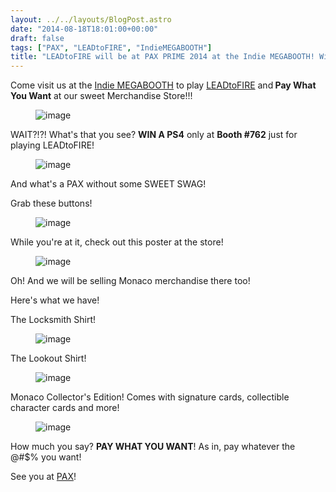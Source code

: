 ```yaml
---
layout: ../../layouts/BlogPost.astro
date: "2014-08-18T18:01:00+00:00"
draft: false
tags: ["PAX", "LEADtoFIRE", "IndieMEGABOOTH"]
title: "LEADtoFIRE will be at PAX PRIME 2014 at the Indie MEGABOOTH! Win a PS4!!"
---
```


<p>Come visit us at the <a href="http://indiemegabooth.com/event/pax-prime-2014/">Indie MEGABOOTH</a> to play <a href="http://indiemegabooth.com/project/leadtofire/">LEADtoFIRE</a>&nbsp;and<strong> Pay What You Want</strong> at our sweet Merchandise Store!!!</p>
<p><figure class="tmblr-full" data-orig-height="200" data-orig-width="500" data-orig-src="/assets/blog/img/2014-08-18-leadtofire-will-be-at-pax-prime-2014-at-the-indie-megabooth-win-a-ps4\713e5fb7f516ae03834ee2e5bf2d08860a4f56eb64f9096bbdfe0d01e242a454.jpg"><img alt="image" src="/assets/blog/img/2014-08-18-leadtofire-will-be-at-pax-prime-2014-at-the-indie-megabooth-win-a-ps4\53492c29f7d0247543703dfd8f7b922643fb8c2b0c32fecd71efbbe932b34b76.jpg" data-orig-height="200" data-orig-width="500" data-orig-src="/assets/blog/img/2014-08-18-leadtofire-will-be-at-pax-prime-2014-at-the-indie-megabooth-win-a-ps4\713e5fb7f516ae03834ee2e5bf2d08860a4f56eb64f9096bbdfe0d01e242a454.jpg"></figure></p>
<p>WAIT?!?! What's that you see? <strong>WIN A PS4</strong>&nbsp;only at <strong>Booth #762</strong> just for playing LEADtoFIRE!<!-- more --></p>
<p><figure class="tmblr-full" data-orig-height="682" data-orig-width="500" data-orig-src="/assets/blog/img/2014-08-18-leadtofire-will-be-at-pax-prime-2014-at-the-indie-megabooth-win-a-ps4\86edc2b34e941650256493a063f25c0a9f86eb006b25d8c9af00379e2b94183c.jpg"><img alt="image" src="/assets/blog/img/2014-08-18-leadtofire-will-be-at-pax-prime-2014-at-the-indie-megabooth-win-a-ps4\f754864d2b1cabd91908f7f14dfd8256daa1652937ae4b84ad702198df5c54b8.jpg" data-orig-height="682" data-orig-width="500" data-orig-src="/assets/blog/img/2014-08-18-leadtofire-will-be-at-pax-prime-2014-at-the-indie-megabooth-win-a-ps4\86edc2b34e941650256493a063f25c0a9f86eb006b25d8c9af00379e2b94183c.jpg"></figure></p>
<p>And what's a PAX without some SWEET SWAG!</p>
<p>Grab these buttons!</p>
<p><figure data-orig-height="229" data-orig-width="240" data-orig-src="/assets/blog/img/2014-08-18-leadtofire-will-be-at-pax-prime-2014-at-the-indie-megabooth-win-a-ps4\941cf4a2ae5a8ecc4367ef89079a2beb194903a1391550de39a570d6b932631d.jpg"><img alt="image" src="/assets/blog/img/2014-08-18-leadtofire-will-be-at-pax-prime-2014-at-the-indie-megabooth-win-a-ps4\de428c87ef64b7d39862e053069f0c3e598856de7166cde98fb74fdc137cdc90.jpg" data-orig-height="229" data-orig-width="240" data-orig-src="/assets/blog/img/2014-08-18-leadtofire-will-be-at-pax-prime-2014-at-the-indie-megabooth-win-a-ps4\941cf4a2ae5a8ecc4367ef89079a2beb194903a1391550de39a570d6b932631d.jpg"></figure></p>
<p>While you're at it, check out this poster at the store!</p>
<p><figure class="tmblr-full" data-orig-height="750" data-orig-width="485" data-orig-src="/assets/blog/img/2014-08-18-leadtofire-will-be-at-pax-prime-2014-at-the-indie-megabooth-win-a-ps4\b4ad8c1a1f976fe28f13464934693c34aeacd26ac2709a3ff2f78eba4eb54185.png"><img alt="image" src="/assets/blog/img/2014-08-18-leadtofire-will-be-at-pax-prime-2014-at-the-indie-megabooth-win-a-ps4\8678bb06caf85f2ea577a6944679bbc47d6e487a5a525dd3f954911ee3d83e7a.png" data-orig-height="750" data-orig-width="485" data-orig-src="/assets/blog/img/2014-08-18-leadtofire-will-be-at-pax-prime-2014-at-the-indie-megabooth-win-a-ps4\b4ad8c1a1f976fe28f13464934693c34aeacd26ac2709a3ff2f78eba4eb54185.png"></figure></p>
<p>Oh! And we will be selling Monaco merchandise there too!&nbsp;</p>
<p>Here's what we have!</p>
<p>The Locksmith Shirt!</p>
<p><figure class="tmblr-full" data-orig-height="417" data-orig-width="500" data-orig-src="/assets/blog/img/2014-08-18-leadtofire-will-be-at-pax-prime-2014-at-the-indie-megabooth-win-a-ps4\a5854181143314b11df62255263e16f700c87240cbc236c0307d808a02ff5a8a.png"><img alt="image" src="/assets/blog/img/2014-08-18-leadtofire-will-be-at-pax-prime-2014-at-the-indie-megabooth-win-a-ps4\c2f98257907a70a9675437c9a7d6f9434288209fa980bf7c0a347596fbbdf610.png" data-orig-height="417" data-orig-width="500" data-orig-src="/assets/blog/img/2014-08-18-leadtofire-will-be-at-pax-prime-2014-at-the-indie-megabooth-win-a-ps4\a5854181143314b11df62255263e16f700c87240cbc236c0307d808a02ff5a8a.png"></figure></p>
<p>The Lookout Shirt!</p>
<p><figure class="tmblr-full" data-orig-height="417" data-orig-width="500" data-orig-src="/assets/blog/img/2014-08-18-leadtofire-will-be-at-pax-prime-2014-at-the-indie-megabooth-win-a-ps4\82ea37337eede7e7a7ad903cc9d128f5364d4d8f3b72eca35a64e5f372b71096.png"><img alt="image" src="/assets/blog/img/2014-08-18-leadtofire-will-be-at-pax-prime-2014-at-the-indie-megabooth-win-a-ps4\14f110b991c740cda928f491425bc6c7e396a27c88f2163308906cb81ee3f5a1.png" data-orig-height="417" data-orig-width="500" data-orig-src="/assets/blog/img/2014-08-18-leadtofire-will-be-at-pax-prime-2014-at-the-indie-megabooth-win-a-ps4\82ea37337eede7e7a7ad903cc9d128f5364d4d8f3b72eca35a64e5f372b71096.png"></figure></p>
<p>Monaco Collector's Edition! Comes with signature cards, collectible character cards and more!<figure class="tmblr-full" data-orig-height="333" data-orig-width="500" data-orig-src="/assets/blog/img/2014-08-18-leadtofire-will-be-at-pax-prime-2014-at-the-indie-megabooth-win-a-ps4\93f28238d14554aec45b1b006a2703b6a35fbc3243a59f9fd5c56c5c4eaca17c.jpg"><img alt="image" src="/assets/blog/img/2014-08-18-leadtofire-will-be-at-pax-prime-2014-at-the-indie-megabooth-win-a-ps4\24c523b4d6e6c1eaabec111ff4a21625f31bd675a2af2829f84cde2c1ec81daf.jpg" data-orig-height="333" data-orig-width="500" data-orig-src="/assets/blog/img/2014-08-18-leadtofire-will-be-at-pax-prime-2014-at-the-indie-megabooth-win-a-ps4\93f28238d14554aec45b1b006a2703b6a35fbc3243a59f9fd5c56c5c4eaca17c.jpg"></figure></p>
<p></p>
<p>How much you say?&nbsp;<strong>PAY WHAT YOU WANT</strong>! As in, pay whatever the @#$% you want!</p>
<p>See you at <a href="http://prime.paxsite.com/">PAX</a>!</p>
